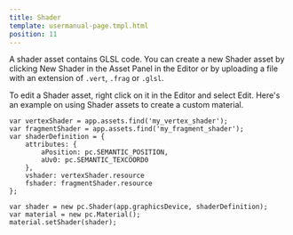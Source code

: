 ```yaml
---
title: Shader
template: usermanual-page.tmpl.html
position: 11
---
```


A shader asset contains GLSL code. You can create a new Shader asset by clicking New Shader in the Asset Panel in the Editor or by uploading a file with an extension of ```.vert```, ```.frag``` or ```.glsl```.

To edit a Shader asset, right click on it in the Editor and select Edit. Here's an example on using Shader assets to create a custom material.

```
var vertexShader = app.assets.find('my_vertex_shader');
var fragmentShader = app.assets.find('my_fragment_shader');
var shaderDefinition = {
    attributes: {
        aPosition: pc.SEMANTIC_POSITION,
        aUv0: pc.SEMANTIC_TEXCOORD0
    },
    vshader: vertexShader.resource
    fshader: fragmentShader.resource
};

var shader = new pc.Shader(app.graphicsDevice, shaderDefinition);
var material = new pc.Material();
material.setShader(shader);
```

